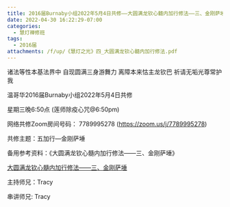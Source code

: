 ```yaml
---
title: 2016届Burnaby小组2022年5月4日共修——大圆满龙钦心髓内加行修法——三、金刚萨埵
date: 2022-04-30 16:22:29-07:00
categories:
  - 慧灯禅修班
tags:
  - 2016届
attachments: /f/up/《慧灯之光》四_大圆满龙钦心髓内加行修法.pdf
---
```

诸法等性本基法界中 自现圆满三身游舞力 离障本来怙主龙钦巴 祈请无垢光尊常护我

温哥华2016届Burnaby小组2022年5月4日共修

星期三晚6:50点 (莲师除疫心咒@6:50pm)

网络共修Zoom房间号码： 7789995278 (https://zoom.us/j/7789995278)

共修主题：五加行—金刚萨埵

备用参考资料：《大圆满龙钦心髓内加行修法——三、金刚萨埵》

[大圆满龙钦心髓内加行修法——三、金刚萨埵](/f/up/《慧灯之光》四_大圆满龙钦心髓内加行修法.pdf)

主持师兄：Tracy

串讲师兄: Tracy

